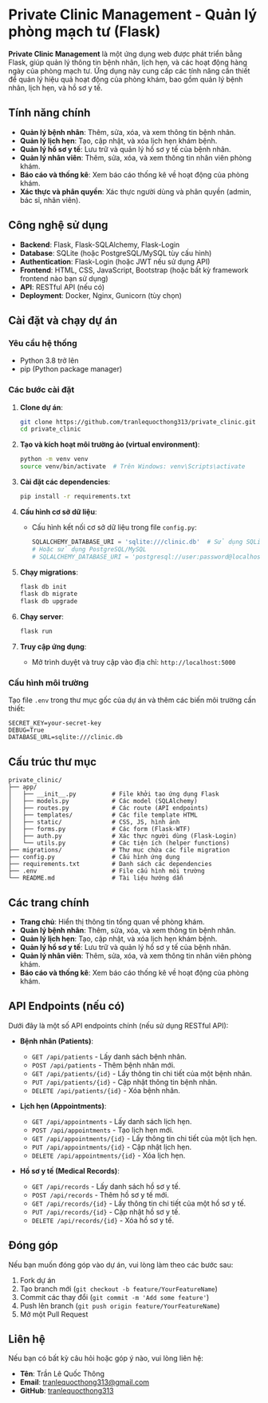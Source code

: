 # Private Clinic Management - Quản lý phòng mạch tư (Flask)

**Private Clinic Management** là một ứng dụng web được phát triển bằng Flask, giúp quản lý thông tin bệnh nhân, lịch hẹn, và các hoạt động hàng ngày của phòng mạch tư. Ứng dụng này cung cấp các tính năng cần thiết để quản lý hiệu quả hoạt động của phòng khám, bao gồm quản lý bệnh nhân, lịch hẹn, và hồ sơ y tế.

## Tính năng chính

- **Quản lý bệnh nhân**: Thêm, sửa, xóa, và xem thông tin bệnh nhân.
- **Quản lý lịch hẹn**: Tạo, cập nhật, và xóa lịch hẹn khám bệnh.
- **Quản lý hồ sơ y tế**: Lưu trữ và quản lý hồ sơ y tế của bệnh nhân.
- **Quản lý nhân viên**: Thêm, sửa, xóa, và xem thông tin nhân viên phòng khám.
- **Báo cáo và thống kê**: Xem báo cáo thống kê về hoạt động của phòng khám.
- **Xác thực và phân quyền**: Xác thực người dùng và phân quyền (admin, bác sĩ, nhân viên).

## Công nghệ sử dụng

- **Backend**: Flask, Flask-SQLAlchemy, Flask-Login
- **Database**: SQLite (hoặc PostgreSQL/MySQL tùy cấu hình)
- **Authentication**: Flask-Login (hoặc JWT nếu sử dụng API)
- **Frontend**: HTML, CSS, JavaScript, Bootstrap (hoặc bất kỳ framework frontend nào bạn sử dụng)
- **API**: RESTful API (nếu có)
- **Deployment**: Docker, Nginx, Gunicorn (tùy chọn)

## Cài đặt và chạy dự án

### Yêu cầu hệ thống

- Python 3.8 trở lên
- pip (Python package manager)

### Các bước cài đặt

1. **Clone dự án**:
   ```bash
   git clone https://github.com/tranlequocthong313/private_clinic.git
   cd private_clinic
   ```

2. **Tạo và kích hoạt môi trường ảo (virtual environment)**:
   ```bash
   python -m venv venv
   source venv/bin/activate  # Trên Windows: venv\Scripts\activate
   ```

3. **Cài đặt các dependencies**:
   ```bash
   pip install -r requirements.txt
   ```

4. **Cấu hình cơ sở dữ liệu**:
   - Cấu hình kết nối cơ sở dữ liệu trong file `config.py`:
     ```python
     SQLALCHEMY_DATABASE_URI = 'sqlite:///clinic.db'  # Sử dụng SQLite
     # Hoặc sử dụng PostgreSQL/MySQL
     # SQLALCHEMY_DATABASE_URI = 'postgresql://user:password@localhost/clinic'
     ```

5. **Chạy migrations**:
   ```bash
   flask db init
   flask db migrate
   flask db upgrade
   ```

6. **Chạy server**:
   ```bash
   flask run
   ```

7. **Truy cập ứng dụng**:
   - Mở trình duyệt và truy cập vào địa chỉ: `http://localhost:5000`

### Cấu hình môi trường

Tạo file `.env` trong thư mục gốc của dự án và thêm các biến môi trường cần thiết:

```env
SECRET_KEY=your-secret-key
DEBUG=True
DATABASE_URL=sqlite:///clinic.db
```

## Cấu trúc thư mục

```
private_clinic/
├── app/
│   ├── __init__.py          # File khởi tạo ứng dụng Flask
│   ├── models.py            # Các model (SQLAlchemy)
│   ├── routes.py            # Các route (API endpoints)
│   ├── templates/           # Các file template HTML
│   ├── static/              # CSS, JS, hình ảnh
│   ├── forms.py             # Các form (Flask-WTF)
│   ├── auth.py              # Xác thực người dùng (Flask-Login)
│   └── utils.py             # Các tiện ích (helper functions)
├── migrations/              # Thư mục chứa các file migration
├── config.py                # Cấu hình ứng dụng
├── requirements.txt         # Danh sách các dependencies
├── .env                     # File cấu hình môi trường
└── README.md                # Tài liệu hướng dẫn
```

## Các trang chính

- **Trang chủ**: Hiển thị thông tin tổng quan về phòng khám.
- **Quản lý bệnh nhân**: Thêm, sửa, xóa, và xem thông tin bệnh nhân.
- **Quản lý lịch hẹn**: Tạo, cập nhật, và xóa lịch hẹn khám bệnh.
- **Quản lý hồ sơ y tế**: Lưu trữ và quản lý hồ sơ y tế của bệnh nhân.
- **Quản lý nhân viên**: Thêm, sửa, xóa, và xem thông tin nhân viên phòng khám.
- **Báo cáo và thống kê**: Xem báo cáo thống kê về hoạt động của phòng khám.

## API Endpoints (nếu có)

Dưới đây là một số API endpoints chính (nếu sử dụng RESTful API):

- **Bệnh nhân (Patients)**:
  - `GET /api/patients` - Lấy danh sách bệnh nhân.
  - `POST /api/patients` - Thêm bệnh nhân mới.
  - `GET /api/patients/{id}` - Lấy thông tin chi tiết của một bệnh nhân.
  - `PUT /api/patients/{id}` - Cập nhật thông tin bệnh nhân.
  - `DELETE /api/patients/{id}` - Xóa bệnh nhân.

- **Lịch hẹn (Appointments)**:
  - `GET /api/appointments` - Lấy danh sách lịch hẹn.
  - `POST /api/appointments` - Tạo lịch hẹn mới.
  - `GET /api/appointments/{id}` - Lấy thông tin chi tiết của một lịch hẹn.
  - `PUT /api/appointments/{id}` - Cập nhật lịch hẹn.
  - `DELETE /api/appointments/{id}` - Xóa lịch hẹn.

- **Hồ sơ y tế (Medical Records)**:
  - `GET /api/records` - Lấy danh sách hồ sơ y tế.
  - `POST /api/records` - Thêm hồ sơ y tế mới.
  - `GET /api/records/{id}` - Lấy thông tin chi tiết của một hồ sơ y tế.
  - `PUT /api/records/{id}` - Cập nhật hồ sơ y tế.
  - `DELETE /api/records/{id}` - Xóa hồ sơ y tế.

## Đóng góp

Nếu bạn muốn đóng góp vào dự án, vui lòng làm theo các bước sau:

1. Fork dự án
2. Tạo branch mới (`git checkout -b feature/YourFeatureName`)
3. Commit các thay đổi (`git commit -m 'Add some feature'`)
4. Push lên branch (`git push origin feature/YourFeatureName`)
5. Mở một Pull Request

## Liên hệ

Nếu bạn có bất kỳ câu hỏi hoặc góp ý nào, vui lòng liên hệ:

- **Tên**: Trần Lê Quốc Thông
- **Email**: tranlequocthong313@gmail.com
- **GitHub**: [tranlequocthong313](https://github.com/tranlequocthong313)

